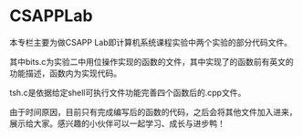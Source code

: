 # CSAPPLab

本专栏主要为做CSAPP Lab即计算机系统课程实验中两个实验的部分代码文件。

其中bits.c为实验二中用位操作实现的函数的文件，其中实现了的函数前有英文的功能描述，函数内为实现代码。

tsh.c是依据给定shell可执行文件功能完善四个函数后的.cpp文件。

由于时间原因，目前只有完成编写后的函数的代码，之后会将其他文件加入进来，展示给大家。感兴趣的小伙伴可以一起学习、成长与进步鸭！
